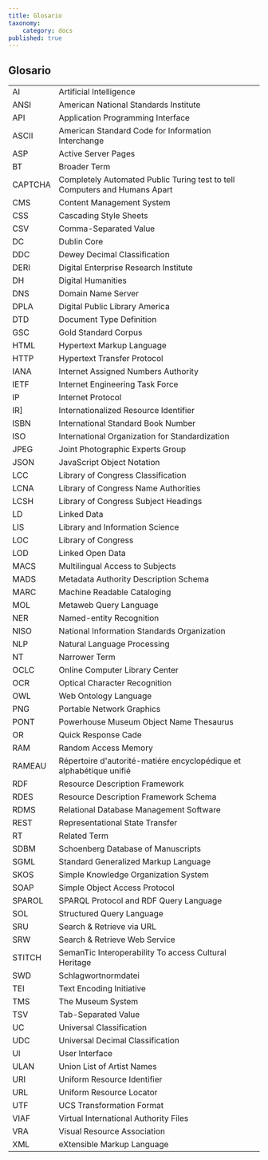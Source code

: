 ```yaml
---
title: Glosario
taxonomy:
    category: docs
published: true
---
```


## Glosario

|       |                                                                          |
|-------|--------------------------------------------------------------------------|
|AI     |Artificial Intelligence                                                   |
|ANSI   |American National Standards Institute                                     |
|API    |Application Programming Interface                                         |
|ASCII  |American Standard Code for Information Interchange                        |
|ASP    |Active Server Pages                                                       |
|BT     |Broader Term                                                              |
|CAPTCHA|Completely Automated Public Turing test to tell Computers and Humans Apart|
|CMS    |Content Management System                                                 |
|CSS    |Cascading Style Sheets                                                    |
|CSV    |Comma-Separated Value                                                     |
|DC     |Dublin Core                                                               |
|DDC    |Dewey Decimal Classification                                              |
|DERI   |Digital Enterprise Research Institute                                     |
|DH     |Digital Humanities                                                        |
|DNS    |Domain Name Server                                                        |
|DPLA   |Digital Public Library America                                            |
|DTD    |Document Type Definition                                                  |
|GSC    |Gold Standard Corpus                                                      |
|HTML   |Hypertext Markup Language                                                 |
|HTTP   |Hypertext Transfer Protocol                                               |
|IANA   |Internet Assigned Numbers Authority                                       |
|IETF   |Internet Engineering Task Force                                           |
|IP     |Internet Protocol                                                         |
|IR]    |Internationalized Resource Identifier                                     |
|ISBN   |International Standard Book Number                                        |
|ISO    |International Organization for Standardization                            |
|JPEG   |Joint Photographic Experts Group                                          |
|JSON   |JavaScript Object Notation                                                |
|LCC    |Library of Congress Classification                                        |
|LCNA   |Library of Congress Name Authorities                                      |
|LCSH   |Library of Congress Subject Headings                                      |
|LD     |Linked Data                                                               |
|LIS    |Library and Information Science                                           |
|LOC    |Library of Congress                                                       |
|LOD    |Linked Open Data                                                          |
|MACS   |Multilingual Access to Subjects                                           |
|MADS   |Metadata Authority Description Schema                                     |
|MARC   |Machine Readable Cataloging                                               |
|MOL    |Metaweb Query Language                                                    |
|NER    |Named-entity Recognition                                                  |
|NISO   |National Information Standards Organization                               |
|NLP    |Natural Language Processing                                               |
|NT     |Narrower Term                                                             |
|OCLC   |Online Computer Library Center                                            |
|OCR    |Optical Character Recognition                                             |
|OWL    |Web Ontology Language                                                     |
|PNG    |Portable Network Graphics                                                 |
|PONT   |Powerhouse Museum Object Name Thesaurus                                   |
|OR     |Quick Response Cade                                                       |
|RAM    |Random Access Memory                                                      |
|RAMEAU |Répertoire d'autorité-matiére encyclopédique et alphabétique unifié       |
|RDF    |Resource Description Framework                                            |
|RDES   |Resource Description Framework Schema                                     |
|RDMS   |Relational Database Management Software                                   |
|REST   |Representational State Transfer                                           |
|RT     |Related Term                                                              |
|SDBM   |Schoenberg Database of Manuscripts                                        |
|SGML   |Standard Generalized Markup Language                                      |
|SKOS   |Simple Knowledge Organization System                                      |
|SOAP   |Simple Object Access Protocol                                             |
|SPAROL |SPARQL Protocol and RDF Query Language                                    |
|SOL    |Structured Query Language                                                 |
|SRU    |Search & Retrieve via URL                                                 |
|SRW    |Search & Retrieve Web Service                                             |
|STITCH |SemanTic Interoperability To access Cultural Heritage                     |
|SWD    |Schlagwortnormdatei                                                       |
|TEI    |Text Encoding Initiative                                                  |
|TMS    |The Museum System                                                         |
|TSV    |Tab-Separated Value                                                       |
|UC     |Universal Classification                                                  |
|UDC    |Universal Decimal Classification                                          |
|Ul     |User Interface                                                            |
|ULAN   |Union List of Artist Names                                                |
|URI    |Uniform Resource Identifier                                               |
|URL    |Uniform Resource Locator                                                  |
|UTF    |UCS Transformation Format                                                 |
|VIAF   |Virtual International Authority Files                                     |
|VRA    |Visual Resource Association                                               |
|XML    |eXtensible Markup Language                                                |
